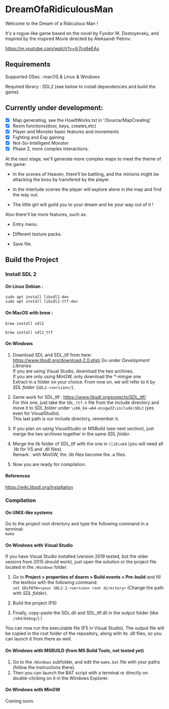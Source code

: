 # DreamOfaRidiculousMan

Welcome to the Dream of a Ridiculous Man !

It's a rogue-like game based on the novel by Fyodor M. Dostoyevsky, and inspired by the inspired Movie directed by Aleksandr Petrov:

https://m.youtube.com/watch?v=jIr7cs6eEAs

## Requirements

Supported OSes : macOS & Linux & Windows

Required library : SDL2 (see below to install dependencies and build the game).

## Currently under development:

- [x] Map generating, see the HowItWorks.txt in '/Source/MapCreating'
- [x] Room functions(door, keys, creates,etc)
- [x] Player and Monster basic features and movements
- [x] Fighting and Exp gaining
- [x] Not-So-Intelligent Monster
- [x] Phase 2, more complex interactions.

At the next stage, we'll generate more complex maps to meet the theme of the game:

- In the scenes of Heaven, there'll be battling, and the minions might be attacking the boss by transfered by the player.

- In the interlude scenes the player will explore alone in the map and find the way out.

- The little girl will guild you to your dream and be your way out of it ! 

Also there'll be more features, such as:

- Entry menu.

- Different texture packs.

- Save file.

## Build the Project

### Install SDL 2
#### On Linux Debian :

`sudo apt install libsdl2-dev` \
`sudo apt install libsdl2-ttf-dev`

#### On MacOS with brew :

`brew install sdl2`

`brew install sdl2_ttf`

#### On Windows 
1) Download SDL and SDL_ttf from here:\
https://www.libsdl.org/download-2.0.php\
Go under *Development Libraries*\
If you are using Visual Studio, download the two archives.\
If you are only using MinGW, only download the *\*-mingw* one\
Extract in a folder on your choice. From now on, we will refer to it by *SDL folder* (```SDL2-<version>/```).

2) Same work for SDL_ttf :
https://www.libsdl.org/projects/SDL_ttf/ \
For this one, just take the ```SDL_ttf.h``` file
 from the include directory and move it to *SDL folder* under ```\x86_64-w64-mingw32\include\SDL2``` (yes even for VisualStudio).\
This last path is our include directory, remember it. 
3) If you plan on using VisualStudio or MSBuild (see next section), just merge
 the two archives together in the same *SDL folder*.
4) Merge the lib folder of SDL_ttf with the one in ```\lib\x64``` (you will need all .lib for VS and .dll files).\
Remark : with MinGW, the .lib files become the .a files.

5) Now you are ready for compilation.
#### References
https://wiki.libsdl.org/Installation

### Compilation
#### On UNIX-like systems
Go to the project root directory and type the following command in a terminal:\
```make```

#### On Windows with Visual Studio
If you have Visual Studio installed (version 2019 tested, but the older vesions from 2015 should work),
just open the solution or the project file located in the ```/Windows``` folder.
1) Go to **Project > properties of doarm > Build events > Pre-build** and fill the textbox with the following command:\
```set SDLPATH=<your SDL2-2.<version> root directory>```
(Change the path with *SDL folder*).

2) Build the project (F6)

3) Finally, copy-paste the SDL.dll and SDL_ttf.dll in the output folder (like ```/x64/Debug/```).\

You can now run the executable file (F5 in Visual Studio). The output file will be copied in the root folder of the repository,
along with its .dll files, so you can launch it from there as well.


#### On Windows with MSBUILD (from MS Build Tools, not tested yet)
1) Go to the ```/Windows``` subfolder, and edit the ```make.bat``` file with your paths (follow the instructions there).
2) Then you can launch the BAT script with a terminal or directly on double-clicking on it in the Windows Explorer.

#### On Windows with MinGW

Coming soon.